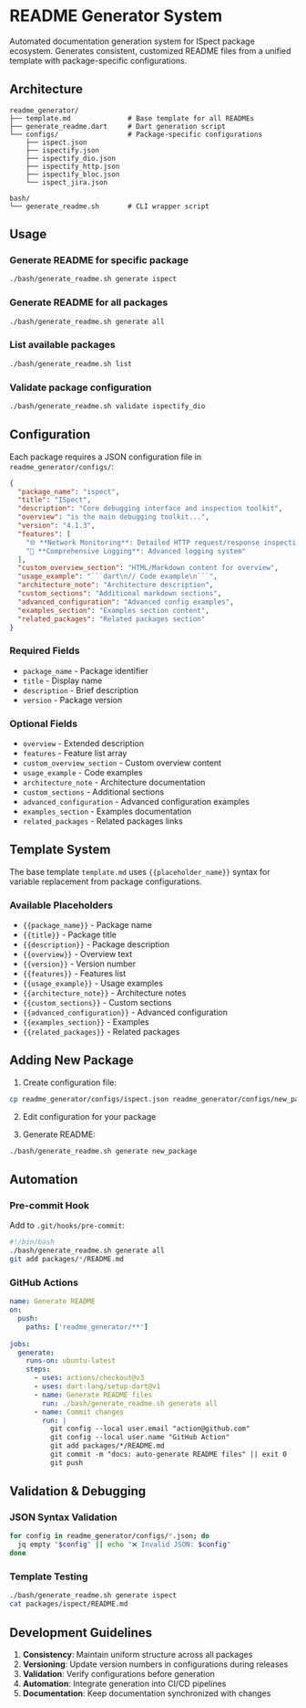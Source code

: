 # README Generator System

Automated documentation generation system for ISpect package ecosystem. Generates consistent, customized README files from a unified template with package-specific configurations.

## Architecture

```
readme_generator/
├── template.md              # Base template for all READMEs
├── generate_readme.dart     # Dart generation script
└── configs/                 # Package-specific configurations
    ├── ispect.json
    ├── ispectify.json
    ├── ispectify_dio.json
    ├── ispectify_http.json
    ├── ispectify_bloc.json
    └── ispect_jira.json

bash/
└── generate_readme.sh       # CLI wrapper script
```

## Usage

### Generate README for specific package

```bash
./bash/generate_readme.sh generate ispect
```

### Generate README for all packages

```bash
./bash/generate_readme.sh generate all
```

### List available packages

```bash
./bash/generate_readme.sh list
```

### Validate package configuration

```bash
./bash/generate_readme.sh validate ispectify_dio
```

## Configuration

Each package requires a JSON configuration file in `readme_generator/configs/`:

```json
{
  "package_name": "ispect",
  "title": "ISpect",
  "description": "Core debugging interface and inspection toolkit",
  "overview": "is the main debugging toolkit...",
  "version": "4.1.3",
  "features": [
    "🌐 **Network Monitoring**: Detailed HTTP request/response inspection",
    "📝 **Comprehensive Logging**: Advanced logging system"
  ],
  "custom_overview_section": "HTML/Markdown content for overview",
  "usage_example": "```dart\n// Code example\n```",
  "architecture_note": "Architecture description",
  "custom_sections": "Additional markdown sections",
  "advanced_configuration": "Advanced config examples",
  "examples_section": "Examples section content",
  "related_packages": "Related packages section"
}
```

### Required Fields

- `package_name` - Package identifier
- `title` - Display name
- `description` - Brief description
- `version` - Package version

### Optional Fields

- `overview` - Extended description
- `features` - Feature list array
- `custom_overview_section` - Custom overview content
- `usage_example` - Code examples
- `architecture_note` - Architecture documentation
- `custom_sections` - Additional sections
- `advanced_configuration` - Advanced configuration examples
- `examples_section` - Examples documentation
- `related_packages` - Related packages links

## Template System

The base template `template.md` uses `{{placeholder_name}}` syntax for variable replacement from package configurations.

### Available Placeholders

- `{{package_name}}` - Package name
- `{{title}}` - Package title
- `{{description}}` - Package description
- `{{overview}}` - Overview text
- `{{version}}` - Version number
- `{{features}}` - Features list
- `{{usage_example}}` - Usage examples
- `{{architecture_note}}` - Architecture notes
- `{{custom_sections}}` - Custom sections
- `{{advanced_configuration}}` - Advanced configuration
- `{{examples_section}}` - Examples
- `{{related_packages}}` - Related packages

## Adding New Package

1. Create configuration file:

```bash
cp readme_generator/configs/ispect.json readme_generator/configs/new_package.json
```

2. Edit configuration for your package

3. Generate README:

```bash
./bash/generate_readme.sh generate new_package
```

## Automation

### Pre-commit Hook

Add to `.git/hooks/pre-commit`:

```bash
#!/bin/bash
./bash/generate_readme.sh generate all
git add packages/*/README.md
```

### GitHub Actions

```yaml
name: Generate README
on:
  push:
    paths: ['readme_generator/**']
  
jobs:
  generate:
    runs-on: ubuntu-latest
    steps:
      - uses: actions/checkout@v3
      - uses: dart-lang/setup-dart@v1
      - name: Generate README files
        run: ./bash/generate_readme.sh generate all
      - name: Commit changes
        run: |
          git config --local user.email "action@github.com"
          git config --local user.name "GitHub Action"
          git add packages/*/README.md
          git commit -m "docs: auto-generate README files" || exit 0
          git push
```

## Validation & Debugging

### JSON Syntax Validation

```bash
for config in readme_generator/configs/*.json; do
  jq empty "$config" || echo "❌ Invalid JSON: $config"
done
```

### Template Testing

```bash
./bash/generate_readme.sh generate ispect
cat packages/ispect/README.md
```

## Development Guidelines

1. **Consistency**: Maintain uniform structure across all packages
2. **Versioning**: Update version numbers in configurations during releases
3. **Validation**: Verify configurations before generation
4. **Automation**: Integrate generation into CI/CD pipelines
5. **Documentation**: Keep documentation synchronized with changes
